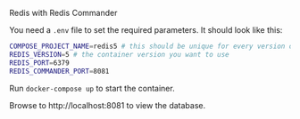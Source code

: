 Redis with Redis Commander

You need a ```.env``` file to set the required parameters.  It should look like this:

```bash
COMPOSE_PROJECT_NAME=redis5 # this should be unique for every version of redis since the data volume will be persisted and will be named based on this value.
REDIS_VERSION=5 # the container version you want to use
REDIS_PORT=6379
REDIS_COMMANDER_PORT=8081
```

Run ```docker-compose up``` to start the container.

Browse to http://localhost:8081 to view the database.
